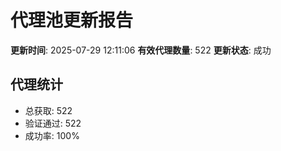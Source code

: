 # 代理池更新报告

**更新时间**: 2025-07-29 12:11:06
**有效代理数量**: 522
**更新状态**:  成功

## 代理统计
- 总获取: 522
- 验证通过: 522
- 成功率: 100%
